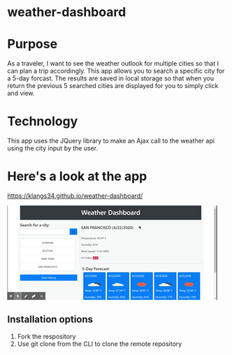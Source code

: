 # weather-dashboard

# Purpose
As a traveler, I want to see the weather outlook for multiple cities so that I can plan a trip accordingly.  This app allows you to search a specific city for a 5-day forcast.  The results are saved in local storage so that when you return the previous 5 searched cities are displayed for you to simply click and view.

# Technology
This app uses the JQuery library to make an Ajax call to the weather api using the city input by the user.

# Here's a look at the app
https://klangs34.github.io/weather-dashboard/

![weather app](weatherDashboard.gif)

## Installation options
1. Fork the respository
1. Use git clone from the CLI to clone the remote repository

